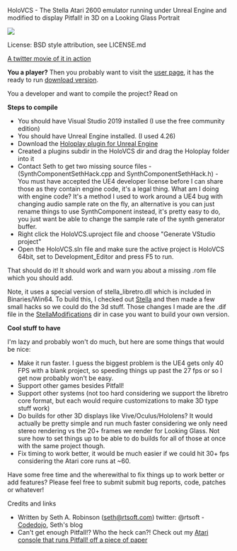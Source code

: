 HoloVCS - The Stella Atari 2600 emulator running under Unreal Engine and modified to display Pitfall! in 3D on a Looking Glass Portrait

![](https://www.codedojo.com/wp-content/uploads/2021/08/holovcs.gif)

License:  BSD style attribution, see LICENSE.md

[A twitter movie of it in action](https://twitter.com/rtsoft/status/1426128382639501320)

**You a player?** Then you probably want to visit the [user page](https://www.codedojo.com/?p=2704), it has the ready to run [download version](https://www.rtsoft.com/files/HoloVCS_Win64.zip).

You a developer and want to compile the project?  Read on

**Steps to compile**

* You should have Visual Studio 2019 installed (I use the free community edition)
* You should have Unreal Engine installed.  (I used 4.26)
* Download the [Holoplay plugin for Unreal Engine](https://lookingglassfactory.com/software)
* Created a plugins subdir in the HoloVCS dir and drag the Holoplay folder into it
* Contact Seth to get two missing source files - (SynthComponentSethHack.cpp and SynthComponentSethHack.h) - You must have accepted the UE4 developer license before I can share those as they contain engine code, it's a legal thing.  What am I doing with engine code? It's a method I used to work around a UE4 bug with changing audio sample rate on the fly, an alternative is you can just rename things to use SynthComponent instead, it's pretty easy to do, you just want be able to change the sample rate of the synth generator buffer.
* Right click the HoloVCS.uproject file and choose "Generate VStudio project"
* Open the HoloVCS.sln file and make sure the active project is HoloVCS 64bit, set to Development_Editor and press F5 to run.

That should do it! It should work and warn you about a missing .rom file which you should add.

Note, it uses a special version of stella_libretro.dll which is included in Binaries/Win64.  To build this, I checked out [Stella](https://github.com/stella-emu/stella) and then made a few small hacks so we could do the 3d stuff.  Those changes I made are the .dif file in the [StellaModifications](https://github.com/SethRobinson/HoloVCS/blob/main/StellaModifications/StellaModification.dif) dir in case you want to build your own version.


**Cool stuff to have**

I'm lazy and probably won't do much, but here are some things that would be nice:

* Make it run faster.  I guess the biggest problem is the UE4 gets only 40 FPS with a blank project, so speeding things up past the 27 fps or so I get now probably won't be easy.
* Support other games besides Pitfall!
* Support other systems (not too hard considering we support the libretro core format, but each would require customizations to make 3D type stuff work)
* Do builds for other 3D displays like Vive/Oculus/Hololens?  It would actually be pretty simple and run much faster considering we only need stereo rendering vs the 20+ frames we render for Looking Glass.  Not sure how to set things up to be able to do builds for all of those at once with the same project though.
* Fix timing to work better, it would be much easier if we could hit 30+ fps considering the Atari core runs at ~60.

Have some free time and the wherewithal to fix things up to work better or add features? Please feel free to submit submit bug reports, code, patches or whatever!

Credits and links
- Written by Seth A. Robinson (seth@rtsoft.com) twitter: @rtsoft - [Codedojo](https://www.codedojo.com), Seth's blog
- Can't get enough Pitfall!? Who the heck can?!  Check out my [Atari console that runs Pitfall! off a piece of paper](https://www.codedojo.com/?p=2251)
